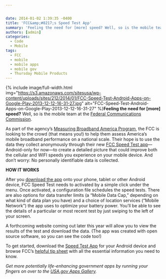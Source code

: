 ```yaml
---


date: 2014-01-02 1:39:35 -0400
title: 'FCC&amp;#8217;s Speed Test App'
summary: 'Feeling the need for [more] speed? Well, so is the mobile team at the Federal Communications Commission. As part of the agency&rsquo;s Measuring Broadband America Program, the FCC is looking to the crowd (that means you!) to help them assess America&rsquo;s mobile broadband performance on a national scale. Their hope is to'
authors: [admin]
categories:
  - Code
  - Mobile
tags:
  - FCC
  - mobile
  - mobile apps
  - mobile gov
  - Thursday Mobile Products
---
```



{% include image/full-width.html img="https://s3.amazonaws.com/sitesusa/wp-content/uploads/sites/212/2014/01/FCC-Speed-Test-Android-Apps-on-Google-Play-2013-12-12-16-31-27.jpg" alt="FCC-Speed-Test-Android-Apps-on-Google-Play-2013-12-12-16-31-27" %}**Feeling the need for [more] speed?** Well, so is the mobile team at the [Federal Communications Commission](http://www.fcc.gov/).

As part of the agency’s [Measuring Broadband America Program](http://www.fcc.gov/measuring-broadband-america), the FCC is looking to the crowd (that means you!) to help them assess America’s mobile broadband performance on a national scale. Their hope is to use the data they collect anonymously through their new [FCC Speed Test app](https://play.google.com/store/apps/details?id=com.samknows.fcc)—Android-only for now—to create a detailed picture that could improve both the cellular and WIFI speeds you experience on your mobile device. And don’t worry: No personally identifiable data is collected.

**HOW IT WORKS**

After you [download the app](https://play.google.com/store/apps/details?id=com.samknows.fcc) onto your phone, tablet or other Android device, FCC Speed Test needs to activated by a simple click under the menu. Once activated, a configuration file schedules the speed tests. There are also options for data transfer limits (a “Mobile Data Cap,” depending on what kind of data plan you have) and a choice of location services (“Mobile Network”) the app uses to optimize your battery power. You’ll be able to see the details of a particular or most recent test by just swiping to the left of your screen.

A forthcoming website coming out later this year will allow you to view the results of the test and download the data. (The app was created with open source software, so you can see the code too!)

To get started, download the [Speed Test App](https://play.google.com/store/apps/details?id=com.samknows.fcc) for your Android device and browse FCC’s [helpful tip sheet](http://www.fcc.gov/guides/mobile-speed-test-tip-sheet) with all the essential information you need to know.

_Get more potentially life-enhancing government apps by running your fingers on over to the [USA.gov Apps Gallery](http://apps.usa.gov/)._